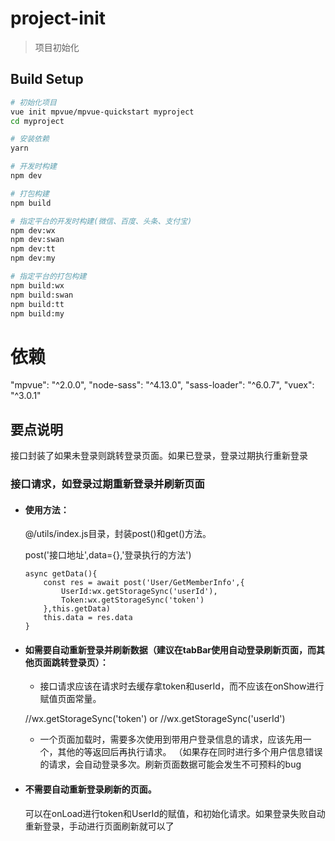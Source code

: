 # project-init

> 项目初始化

## Build Setup

``` bash
# 初始化项目
vue init mpvue/mpvue-quickstart myproject
cd myproject

# 安装依赖
yarn

# 开发时构建
npm dev

# 打包构建
npm build

# 指定平台的开发时构建(微信、百度、头条、支付宝)
npm dev:wx
npm dev:swan
npm dev:tt
npm dev:my

# 指定平台的打包构建
npm build:wx
npm build:swan
npm build:tt
npm build:my
```
# 依赖
"mpvue": "^2.0.0",
"node-sass": "^4.13.0",
"sass-loader": "^6.0.7",
"vuex": "^3.0.1"

## 要点说明
接口封装了如果未登录则跳转登录页面。如果已登录，登录过期执行重新登录
### 接口请求，如登录过期重新登录并刷新页面
- #### 使用方法：

    @/utils/index.js目录，封装post()和get()方法。
    
    post('接口地址',data={},'登录执行的方法')
    
    ```
    async getData(){
        const res = await post('User/GetMemberInfo',{
            UserId:wx.getStorageSync('userId'),
            Token:wx.getStorageSync('token')
        },this.getData)
        this.data = res.data
    }
    ```
- #### 如需要自动重新登录并刷新数据（建议在tabBar使用自动登录刷新页面，而其他页面跳转登录页）：

    - 接口请求应该在请求时去缓存拿token和userId，而不应该在onShow进行赋值页面常量。

    //wx.getStorageSync('token') or //wx.getStorageSync('userId')

    - 一个页面加载时，需要多次使用到带用户登录信息的请求，应该先用一个，其他的等返回后再执行请求。
    （如果存在同时进行多个用户信息错误的请求，会自动登录多次。刷新页面数据可能会发生不可预料的bug

- #### 不需要自动重新登录刷新的页面。

     可以在onLoad进行token和UserId的赋值，和初始化请求。如果登录失败自动重新登录，手动进行页面刷新就可以了
